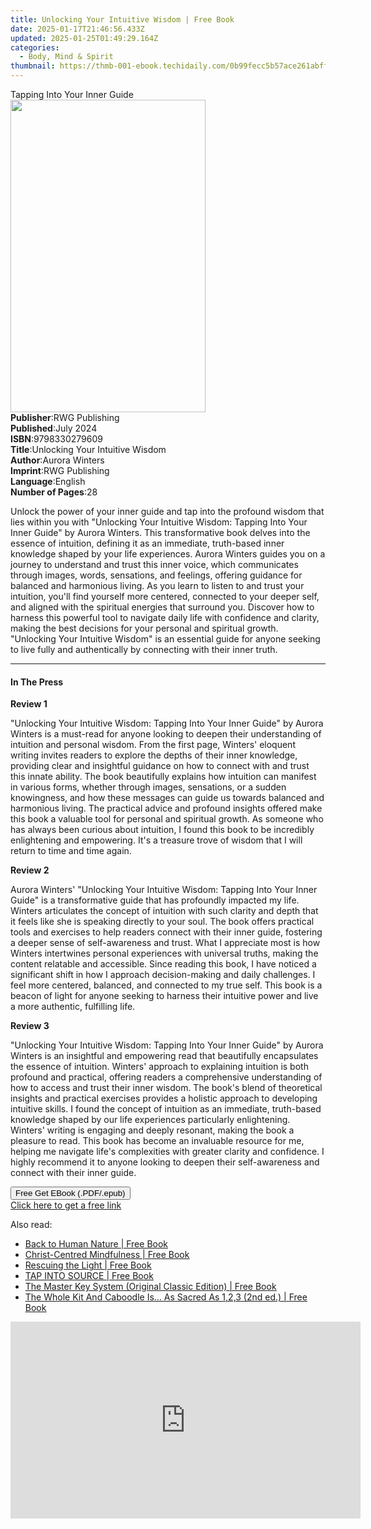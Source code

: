 ```yaml
---
title: Unlocking Your Intuitive Wisdom | Free Book
date: 2025-01-17T21:46:56.433Z
updated: 2025-01-25T01:49:29.164Z
categories:
  - Body, Mind & Spirit
thumbnail: https://thmb-001-ebook.techidaily.com/0b99fecc5b57ace261abff1ad653a23cec39b15524c927bffd04d12b7d232040.jpg
---
```

<main id="book-container">
  <div class="flex flex-col">
    <div class="book-brief flex-1 py-6 px-4 sm:p-6 md:py-10 md:px-8">
      <!-- brief-->
      <div class="book-brief-main">Tapping Into Your Inner Guide</div>
    </div>
    <div
      class="book-meta-info flex-1 grid gap-4 col-start-1 col-end-3 row-start-1 sm:mb-6 sm:grid-cols-4 lg:gap-6 lg:col-start-2 lg:row-end-6 lg:row-span-6 lg:mb-0"
    >
      <div
        class="book-meta-info-left place-content-center mt-4 p-4 text-sm leading-6 col-start-2 col-span-2 dark:text-slate-400"
      >
        <img
          class="w-full h-500 object-cover rounded-lg sm:h-255 sm:col-span-2 lg:col-span-full"
          src="https://img-001-ebook.techidaily.com/da8202f7b4d73542a8dbe93531417e66319c7512c6e09b764910ac6fb8d191b1.jpg"
          alt=""
          width="312"
          height="500"
        />
      </div>
      <div
        class="book-meta-info-right mt-2 col-start-1 row-start-2 col-span-3 self-center"
      >
        <!-- meta data  -->
        <div class="flex flex-col px-4 md:px-8">
          <div class="flex-1">
            <strong>Publisher</strong>:<span class="px-2">RWG Publishing</span>
          </div>
          <div class="flex-1">
            <strong>Published</strong>:<span class="px-2">July 2024</span>
          </div>
          <div class="flex-1">
            <strong>ISBN</strong>:<span class="px-2">9798330279609</span>
          </div>
          <div class="flex-1">
            <strong>Title</strong>:<span class="px-2"
              >Unlocking Your Intuitive Wisdom</span
            >
          </div>
          <div class="flex-1">
            <strong>Author</strong>:<span class="px-2">Aurora Winters</span>
          </div>
          <div class="flex-1">
            <strong>Imprint</strong>:<span class="px-2">RWG Publishing</span>
          </div>
          <div class="flex-1">
            <strong>Language</strong>:<span class="px-2">English</span>
          </div>
          <div class="flex-1">
            <strong>Number of Pages</strong>:<span class="px-2">28</span>
          </div>
        </div>
      </div>
    </div>
    <div class="book-description flex-1 py-6 px-4 sm:p-6 md:py-10 md:px-8">
      <div class="book-description-main">
        <div accordion-content="" id="description">
          <p>
            Unlock the power of your inner guide and tap into the profound
            wisdom that lies within you with "Unlocking Your Intuitive Wisdom:
            Tapping Into Your Inner Guide" by Aurora Winters. This
            transformative book delves into the essence of intuition, defining
            it as an immediate, truth-based inner knowledge shaped by your life
            experiences. Aurora Winters guides you on a journey to understand
            and trust this inner voice, which communicates through images,
            words, sensations, and feelings, offering guidance for balanced and
            harmonious living. As you learn to listen to and trust your
            intuition, you'll find yourself more centered, connected to your
            deeper self, and aligned with the spiritual energies that surround
            you. Discover how to harness this powerful tool to navigate daily
            life with confidence and clarity, making the best decisions for your
            personal and spiritual growth. "Unlocking Your Intuitive Wisdom" is
            an essential guide for anyone seeking to live fully and
            authentically by connecting with their inner truth.
          </p>
        </div>
      </div>
    </div>
    <div class="book-excerpts flex-1 py-6 px-4 sm:p-6 md:py-10 md:px-8">
      <!-- excerpts-->
      <div class="book-excerpts-main">
        <hr />
        <h4 class="placeholder placeholder-heading">
          <span>In The Press</span>
        </h4>
        <p></p>
        <p><strong>Review 1</strong></p>
        <p>
          "Unlocking Your Intuitive Wisdom: Tapping Into Your Inner Guide" by
          Aurora Winters is a must-read for anyone looking to deepen their
          understanding of intuition and personal wisdom. From the first page,
          Winters' eloquent writing invites readers to explore the depths of
          their inner knowledge, providing clear and insightful guidance on how
          to connect with and trust this innate ability. The book beautifully
          explains how intuition can manifest in various forms, whether through
          images, sensations, or a sudden knowingness, and how these messages
          can guide us towards balanced and harmonious living. The practical
          advice and profound insights offered make this book a valuable tool
          for personal and spiritual growth. As someone who has always been
          curious about intuition, I found this book to be incredibly
          enlightening and empowering. It's a treasure trove of wisdom that I
          will return to time and time again.
        </p>
        <p><strong>Review 2</strong></p>
        <p>
          Aurora Winters' "Unlocking Your Intuitive Wisdom: Tapping Into Your
          Inner Guide" is a transformative guide that has profoundly impacted my
          life. Winters articulates the concept of intuition with such clarity
          and depth that it feels like she is speaking directly to your soul.
          The book offers practical tools and exercises to help readers connect
          with their inner guide, fostering a deeper sense of self-awareness and
          trust. What I appreciate most is how Winters intertwines personal
          experiences with universal truths, making the content relatable and
          accessible. Since reading this book, I have noticed a significant
          shift in how I approach decision-making and daily challenges. I feel
          more centered, balanced, and connected to my true self. This book is a
          beacon of light for anyone seeking to harness their intuitive power
          and live a more authentic, fulfilling life.
        </p>
        <p><strong>Review 3</strong></p>
        <p>
          "Unlocking Your Intuitive Wisdom: Tapping Into Your Inner Guide" by
          Aurora Winters is an insightful and empowering read that beautifully
          encapsulates the essence of intuition. Winters' approach to explaining
          intuition is both profound and practical, offering readers a
          comprehensive understanding of how to access and trust their inner
          wisdom. The book's blend of theoretical insights and practical
          exercises provides a holistic approach to developing intuitive skills.
          I found the concept of intuition as an immediate, truth-based
          knowledge shaped by our life experiences particularly enlightening.
          Winters' writing is engaging and deeply resonant, making the book a
          pleasure to read. This book has become an invaluable resource for me,
          helping me navigate life's complexities with greater clarity and
          confidence. I highly recommend it to anyone looking to deepen their
          self-awareness and connect with their inner guide.
        </p>
        <p></p>
      </div>
    </div>
    <div
      class="book-about-author flex-1 py-6 px-4 sm:p-6 md:py-10 md:px-8"
    ></div>
    <div class="book-free-get flex-1 py-6 px-4 sm:p-6 md:py-10 md:px-8">
      <button
        id="btn-free-get"
        class="bg-blue-500 hover:bg-blue-700 text-white font-bold py-2 px-4 rounded"
      >
        Free Get EBook (.PDF/.epub)
      </button>
      <div id="countdown-display" class="px-2 text-lg mt-2"></div>
      <a
        id="free-link"
        class="hidden bg-blue-500 hover:bg-blue-700 text-white font-bold py-2 px-4 rounded"
        href="https://www.ebooks.com/en-us/book/211410318/unlocking-your-intuitive-wisdom/aurora-winters/"
        target="_blank"
        >Click here to get a free link</a
      >
    </div>
    <script>
      let countdownTime = 0;
      let countdownInterval = null;
      document
        .getElementById('btn-free-get')
        .addEventListener('click', startCountdown);
      function startCountdown() {
        countdownTime = new Date().getTime() + 60000 * 3;
        countdownInterval = setInterval(updateCountdown, 1000);
        document.getElementById('btn-free-get').disabled = true;
        document
          .getElementById('btn-free-get')
          .classList.add('bg-gray-500', 'cursor-not-allowed');
      }
      function updateCountdown() {
        let currentTime = new Date().getTime();
        let timeLeft = countdownTime - currentTime;
        let secondsLeft = Math.floor(timeLeft / 1000);
        document.getElementById('countdown-display').innerHTML =
          `Remaining time: ${secondsLeft} seconds.`;
        if (secondsLeft <= 0) {
          clearInterval(countdownInterval);
          document.getElementById('btn-free-get').classList.add('hidden');
          document.getElementById('free-link').classList.remove('hidden');
          document.getElementById('countdown-display').innerHTML = '';
        }
      }
    </script>
  </div>
</main>

<ins class="adsbygoogle"
      style="display:block"
      data-ad-client="ca-pub-7571918770474297"
      data-ad-slot="8358498916"
      data-ad-format="auto"
      data-full-width-responsive="true"></ins>
    

<span class="atpl-alsoreadstyle">Also read:</span>
<div><ul>
<li><a href="https://novels-ebooks.techidaily.com/210120828-9781476640211-back-to-human-nature/"><u>Back to Human Nature | Free Book</u></a></li>
<li><a href="https://novels-ebooks.techidaily.com/210121179-9780647530832-christ-centred-mindfulness/"><u>Christ-Centred Mindfulness | Free Book</u></a></li>
<li><a href="https://novels-ebooks.techidaily.com/210120762-9781623176280-rescuing-the-light/"><u>Rescuing the Light | Free Book</u></a></li>
<li><a href="https://novels-ebooks.techidaily.com/210121585-9781087912127-tap-into-source/"><u>TAP INTO SOURCE | Free Book</u></a></li>
<li><a href="https://novels-ebooks.techidaily.com/210121705-9781722526177-the-master-key-system-original-classic-edition/"><u>The Master Key System (Original Classic Edition) | Free Book</u></a></li>
<li><a href="https://novels-ebooks.techidaily.com/210121343-9780578731193-the-whole-kit-and-caboodle-is-as-sacred-as-123-2nd-ed/"><u>The Whole Kit And Caboodle Is... As Sacred As 1,2,3 (2nd ed.) | Free Book</u></a></li>
</ul></div>

<!-- affiliate ads begin -->
<iframe width="560" height="315" src="https://www.youtube.com/embed/DxUX4R6Cf7c?si=prHevNQJivSkIfUt" title="YouTube video player" frameborder="0" allow="accelerometer; autoplay; clipboard-write; encrypted-media; gyroscope; picture-in-picture; web-share" referrerpolicy="strict-origin-when-cross-origin" allowfullscreen></iframe>
<!-- affiliate ads end -->

